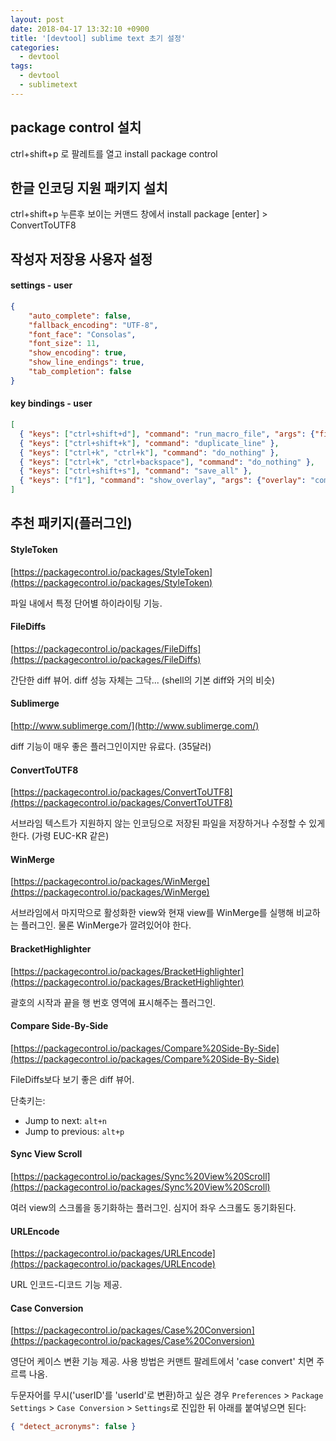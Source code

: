 ```yaml
---
layout: post
date: 2018-04-17 13:32:10 +0900
title: '[devtool] sublime text 초기 설정'
categories:
  - devtool
tags:
  - devtool
  - sublimetext
---
```


## package control 설치

ctrl+shift+p 로 팔레트를 열고 install package control

## 한글 인코딩 지원 패키지 설치

ctrl+shift+p 누른후 보이는 커맨드 창에서 install package [enter] > ConvertToUTF8

## 작성자 저장용 사용자 설정

#### settings - user

```json
{
	"auto_complete": false,
	"fallback_encoding": "UTF-8",
	"font_face": "Consolas",
	"font_size": 11,
	"show_encoding": true,
	"show_line_endings": true,
	"tab_completion": false
}
```

#### key bindings - user

```json
[
  { "keys": ["ctrl+shift+d"], "command": "run_macro_file", "args": {"file": "res://Packages/Default/Delete Line.sublime-macro"} },
  { "keys": ["ctrl+shift+k"], "command": "duplicate_line" },
  { "keys": ["ctrl+k", "ctrl+k"], "command": "do_nothing" },
  { "keys": ["ctrl+k", "ctrl+backspace"], "command": "do_nothing" },
  { "keys": ["ctrl+shift+s"], "command": "save_all" },
  { "keys": ["f1"], "command": "show_overlay", "args": {"overlay": "command_palette"} }
]
```

## 추천 패키지(플러그인)

#### StyleToken

[https://packagecontrol.io/packages/StyleToken](https://packagecontrol.io/packages/StyleToken)

파일 내에서 특정 단어별 하이라이팅 기능.

#### File​Diffs

[https://packagecontrol.io/packages/FileDiffs](https://packagecontrol.io/packages/FileDiffs)

간단한 diff 뷰어. diff 성능 자체는 그닥... (shell의 기본 diff와 거의 비슷)

#### Sublimerge

[http://www.sublimerge.com/](http://www.sublimerge.com/)

diff 기능이 매우 좋은 플러그인이지만 유료다. (35달러)

#### ConvertToUTF8

[https://packagecontrol.io/packages/ConvertToUTF8](https://packagecontrol.io/packages/ConvertToUTF8)

서브라임 텍스트가 지원하지 않는 인코딩으로 저장된 파일을 저장하거나 수정할 수 있게 한다. (가령 EUC-KR 같은)

#### WinMerge

[https://packagecontrol.io/packages/WinMerge](https://packagecontrol.io/packages/WinMerge)

서브라임에서 마지막으로 활성화한 view와 현재 view를 WinMerge를 실행해 비교하는 플러그인. 물론 WinMerge가 깔려있어야 한다.

#### Bracket​Highlighter

[https://packagecontrol.io/packages/BracketHighlighter](https://packagecontrol.io/packages/BracketHighlighter)

괄호의 시작과 끝을 행 번호 영역에 표시해주는 플러그인.

#### Compare Side-By-Side

[https://packagecontrol.io/packages/Compare%20Side-By-Side](https://packagecontrol.io/packages/Compare%20Side-By-Side)

FileDiffs보다 보기 좋은 diff 뷰어.

단축키는:

- Jump to next: `alt+n`
- Jump to previous: `alt+p`

#### Sync View Scroll

[https://packagecontrol.io/packages/Sync%20View%20Scroll](https://packagecontrol.io/packages/Sync%20View%20Scroll)

여러 view의 스크롤을 동기화하는 플러그인. 심지어 좌우 스크롤도 동기화된다.

#### URLEncode

[https://packagecontrol.io/packages/URLEncode](https://packagecontrol.io/packages/URLEncode)

URL 인코드-디코드 기능 제공.

#### Case Conversion

[https://packagecontrol.io/packages/Case%20Conversion](https://packagecontrol.io/packages/Case%20Conversion)

영단어 케이스 변환 기능 제공. 사용 방법은 커맨트 팔레트에서 'case convert' 치면 주르륵 나옴.

두문자어를 무시('userID'를 'userId'로 변환)하고 싶은 경우 `Preferences` > `Package Settings` > `Case Conversion` > `Settings`로 진입한 뒤 아래를 붙여넣으면 된다:

```json
{ "detect_acronyms": false }
```
